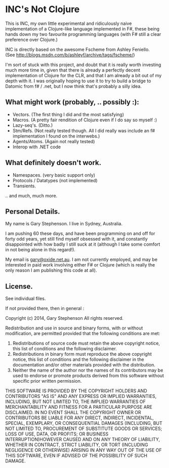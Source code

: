 INC's Not Clojure
=================

This is INC, my own little experimental and ridiculously naive implementation of a Clojure-like language implemented in F#, these being hands down my two favourite programming languages (with F# still a clear preference over Clojure.)

INC is directly based on the awesome Fscheme from Ashley Feniello.  
(See http://blogs.msdn.com/b/ashleyf/archive/tags/fscheme/)

I'm sort of stuck with this project, and doubt that it is really worth investing much more time in, given that there is already a perfectly decent implementation of Clojure for the CLR, and that I am already a bit out of my depth with it.  I was originally hoping to use it to try to build a bridge to Datomic from f# / .net, but I now think that's probably a silly idea.

What might work (probably, .. possibly :):
-----------------------------

- Vectors.  (The first thing I did and the most satisfying)
- Macros.  (A pretty fair rendition of Clojure even if I do say so myself :)
- Lazy-seq's.  (Ditto.)
- Stm/Refs.  (Not really tested though.  All I did really was include an f# implementation I found on the interwebs.)
- Agents/Atoms.  (Again not really tested)
- Interop with .NET code


What definitely doesn't work.
-----------------------------

- Namespaces.  (very basic support only)
- Protocols / Datatypes (not implemented)
- Transients.

.. and much, much more. 

Personal Details.
-----------------

My name is Gary Stephenson.  I live in Sydney, Australia.

I am pushing 60 these days, and have been programming on and off for forty odd years, yet still find myself obsessed with it, and constantly disappointed with how badly I still suck at it (although I take some comfort in not being alone in this regard!).

My email is gary@oxide.net.au.  I am not currently employed, and may be interested in paid work involving either F# or Clojure (which is really the only reason I am publishing this code at all).


License.
----------

See individual files.

If not provided there, then in general :

  Copyright (c) 2014, Gary Stephenson
  All rights reserved.
  
  Redistribution and use in source and binary forms, with or without modification, are permitted provided that the following conditions are met:
  1. Redistributions of source code must retain the above copyright notice, this list of conditions and the following disclaimer. 
  2. Redistributions in binary form must reproduce the above copyright notice, this list of conditions and the following disclaimer in the documentation and/or other materials provided with the distribution. 
  3. Neither the name of the author nor the names of its contributors may be used to endorse or promote products derived from this software without specific prior written permission. 
  
  THIS SOFTWARE IS PROVIDED BY THE COPYRIGHT HOLDERS AND CONTRIBUTORS "AS IS" AND ANY EXPRESS OR IMPLIED WARRANTIES, INCLUDING, BUT NOT LIMITED TO, THE IMPLIED WARRANTIES OF MERCHANTABILITY AND FITNESS FOR A PARTICULAR PURPOSE ARE DISCLAIMED. IN NO EVENT SHALL THE COPYRIGHT OWNER OR CONTRIBUTORS BE LIABLE FOR ANY DIRECT, INDIRECT, INCIDENTAL, SPECIAL, EXEMPLARY, OR CONSEQUENTIAL DAMAGES (INCLUDING, BUT NOT LIMITED TO, PROCUREMENT OF SUBSTITUTE GOODS OR SERVICES; LOSS OF USE, DATA, OR PROFITS; OR BUSINESS INTERRUPTION)HOWEVER CAUSED AND ON ANY THEORY OF LIABILITY, WHETHER IN CONTRACT, STRICT LIABILITY, OR TORT (INCLUDING NEGLIGENCE OR OTHERWISE) ARISING IN ANY WAY OUT OF THE USE OF THIS SOFTWARE, EVEN IF ADVISED OF THE POSSIBILITY OF SUCH DAMAGE.
  

